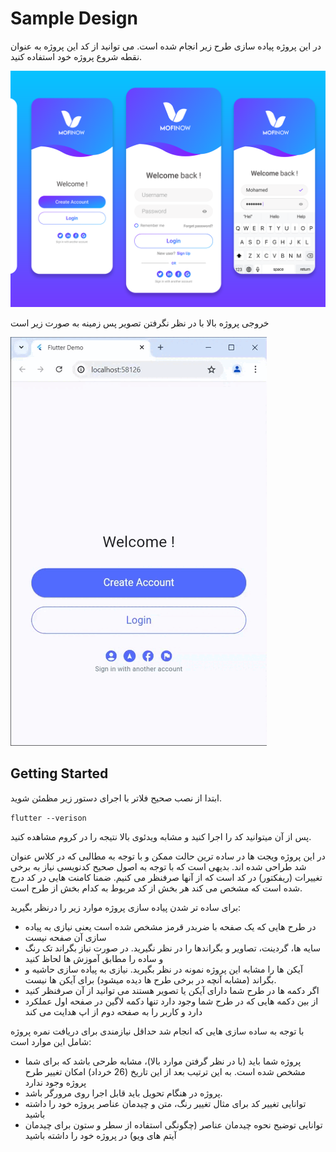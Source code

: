 # Sample Design

در این پروژه پیاده سازی طرح زیر انجام شده است. می توانید از کد این پروژه به عنوان نقطه شروع پروژه خود استفاده کنید.

![](ui.png)

خروجی پروژه بالا با در نظر نگرفتن تصویر پس زمینه به صورت زیر است

![](screen-capture.gif)


## Getting Started
ابتدا از نصب صحیح فلاتر با اجرای دستور زیر مظمئن شوید. 

`flutter --verison`

پس از آن میتوانید کد را اجرا کنید و مشابه ویدئوی بالا نتیجه را در کروم مشاهده کنید.

در این پروژه ویجت ها در ساده ترین حالت ممکن و با توجه به مطالبی که در کلاس عنوان شد طراحی شده اند. بدیهی است که با توجه به اصول صحیح کدنویسی نیاز به برخی تغییرات (ریفکتور) در کد است که از آنها صرفنظر می کنیم. ضمنا کامنت هایی در کد درج شده است که مشخص می کند هر بخش از کد مربوط به کدام بخش از طرح است.

برای ساده تر شدن پیاده سازی پروژه موارد زیر را درنظر بگیرید:
- در طرح هایی که یک صفحه با ضربدر قرمز مشخص شده است یعنی نیازی به پیاده سازی آن صفحه نیست
- سایه ها، گردینت، تصاویر و بگراندها را در نظر نگیرید. در صورت نیاز بگراند تک رنگ و ساده را مطابق آموزش ها لحاظ کنید
- آیکن ها را مشابه این پروژه نمونه در نظر بگیرید. نیازی به پیاده سازی حاشیه و بگراند (مشابه آنچه در برخی طرح ها دیده میشود) برای آیکن ها نیست.
- اگر دکمه ها در طرح شما دارای آیکن یا تصویر هستند می توانید از آن صرفنظر کنید
- از بین دکمه هایی که در طرح شما وجود دارد تنها دکمه لاگین در صفحه اول عملکرد دارد و کاربر را به صفحه دوم از اپ هدایت می کند

با توجه به ساده سازی هایی که انجام شد حداقل نیازمندی برای دریافت نمره پروژه شامل این موارد است:
- پروژه شما باید (با در نظر گرفتن موارد بالا)، مشابه طرحی باشد که برای شما مشخص شده است. به این ترتیب بعد از این تاریخ (26 خرداد) امکان تغییر طرح پروژه وجود ندارد
- پروژه در هنگام تحویل باید قابل اجرا روی مرورگر باشد.
- توانایی تغییر کد برای مثال تغییر رنگ، متن و چیدمان عناصر پروژه خود را داشته باشید
- توانایی توضیح نحوه چیدمان عناصر (چگونگی استفاده از سطر و ستون برای چیدمان آیتم های ویو) در پروژه خود را داشته باشید
